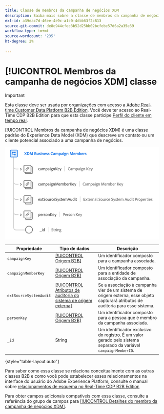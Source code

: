 ```yaml
---
title: Classe de membros da campanha de negócios XDM
description: Saiba mais sobre a classe de membros da campanha de negócios XDM no Experience Data Model (XDM).
exl-id: a39eac7d-46ee-4e9c-a1c0-4dbb63f2c813
source-git-commit: de8e944cfec3b52d25bb02bcfebe57d6a2a35e39
workflow-type: tm+mt
source-wordcount: '235'
ht-degree: 2%

---
```


# [!UICONTROL Membros da campanha de negócios XDM] classe

>[!IMPORTANT]
>
>Esta classe deve ser usada por organizações com acesso a [Adobe Real-time Customer Data Platform B2B Edition](../../../rtcdp/b2b-overview.md). Você deve ter acesso ao Real-Time CDP B2B Edition para que esta classe participe [Perfil do cliente em tempo real](../../../profile/home.md).

[!UICONTROL Membros da campanha de negócios XDM] é uma classe padrão do Experience Data Model (XDM) que descreve um contato ou um cliente potencial associado a uma campanha de negócios.

![A estrutura da classe de Membros da campanha de negócios XDM como aparece na interface do](../../images/classes/b2b/business-campaign-members.png)

| Propriedade | Tipo de dados | Descrição |
| --- | --- | --- |
| `campaignKey` | [[!UICONTROL Origem B2B]](../../data-types/b2b-source.md) | Um identificador composto para a campanha associada. |
| `campaignMemberKey` | [[!UICONTROL Origem B2B]](../../data-types/b2b-source.md) | Um identificador composto para a entidade de associação da campanha. |
| `extSourceSystemAudit` | [[!UICONTROL Atributos de auditoria do sistema de origem externa]](../../data-types/external-source-system-audit-attributes.md) | Se a associação à campanha vier de um sistema de origem externa, esse objeto capturará atributos de auditoria para esse sistema. |
| `personKey` | [[!UICONTROL Origem B2B]](../../data-types/b2b-source.md) | Um identificador composto para a pessoa que é membro da campanha associada. |
| `_id` | String | Um identificador exclusivo do registro. É um valor gerado pelo sistema separado da variável `campaignMemberID`. |

{style="table-layout:auto"}

Para saber como essa classe se relaciona conceitualmente com as outras classes B2B e como você pode estabelecer esses relacionamentos na interface do usuário do Adobe Experience Platform, consulte o manual sobre [relacionamentos de esquema no Real-Time CDP B2B Edition](../../tutorials/relationship-b2b.md)

Para obter campos adicionais compatíveis com essa classe, consulte a referência do grupo de campos para [[!UICONTROL Detalhes do membro da campanha de negócios XDM]](../../field-groups/b2b-campaign-members/details.md).
